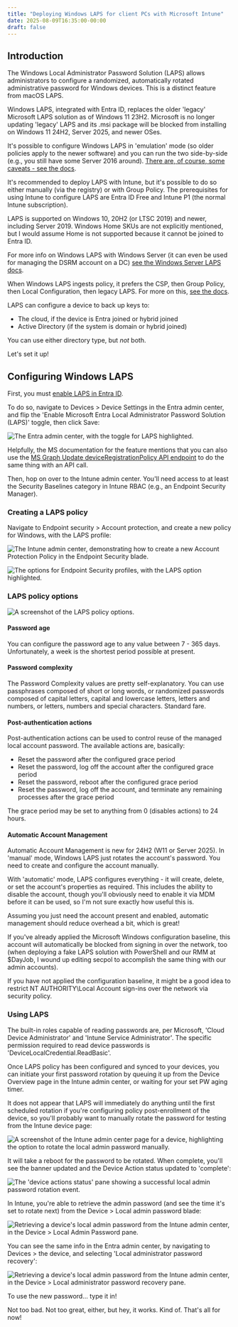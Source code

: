 ```yaml
---
title: "Deploying Windows LAPS for client PCs with Microsoft Intune"
date: 2025-08-09T16:35:00-00:00
draft: false
---
```


## Introduction

The Windows Local Administrator Password Solution (LAPS) allows administrators to configure a randomized, automatically rotated administrative password for Windows devices. This is a distinct feature from macOS LAPS.

Windows LAPS, integrated with Entra ID, replaces the older 'legacy' Microsoft LAPS solution as of Windows 11 23H2. Microsoft is no longer updating 'legacy' LAPS and its .msi package will be blocked from installing on Windows 11 24H2, Server 2025, and newer OSes.

It's possible to configure Windows LAPS in 'emulation' mode (so older policies apply to the newer software) and you can run the two side-by-side (e.g., you still have some Server 2016 around). [There are, of course, some caveats - see the docs](https://learn.microsoft.com/en-us/windows-server/identity/laps/laps-scenarios-legacy).

It's recommended to deploy LAPS with Intune, but it's possible to do so either manually (via the registry) or with Group Policy. The prerequisites for using Intune to configure LAPS are Entra ID Free and Intune P1 (the normal Intune subscription).

LAPS is supported on Windows 10, 20H2 (or LTSC 2019) and newer, including Server 2019. Windows Home SKUs are not explicitly mentioned, but I would assume Home is not supported because it cannot be joined to Entra ID.

For more info on Windows LAPS with Windows Server (it can even be used for managing the DSRM account on a DC) [see the Windows Server LAPS docs](https://learn.microsoft.com/en-us/windows-server/identity/laps/laps-scenarios-windows-server-active-directory).

When Windows LAPS ingests policy, it prefers the CSP, then Group Policy, then Local Configuration, then legacy LAPS. For more on this, [see the docs](https://learn.microsoft.com/en-us/windows-server/identity/laps/laps-management-policy-settings).

LAPS can configure a device to back up keys to:

- The cloud, if the device is Entra joined or hybrid joined
- Active Directory (if the system is domain or hybrid joined)

You can use either directory type, but *not* both.

Let's set it up!

## Configuring Windows LAPS

First, you must [enable LAPS in Entra ID](https://learn.microsoft.com/en-us/entra/identity/devices/howto-manage-local-admin-passwords#enabling-windows-laps-with-azure-ad).

To do so, navigate to Devices > Device Settings in the Entra admin center, and flip the 'Enable Microsoft Entra Local Administrator Password Solution (LAPS)' toggle, then click Save:

![The Entra admin center, with the toggle for LAPS highlighted.](images/0-enable-laps.png)

Helpfully, the MS documentation for the feature mentions that you can also use the [MS Graph Update deviceRegistrationPolicy API endpoint](https://learn.microsoft.com/en-us/graph/api/deviceregistrationpolicy-update?view=graph-rest-beta&preserve-view=true&tabs=http) to do the same thing with an API call.

Then, hop on over to the Intune admin center. You'll need access to at least the Security Baselines category in Intune RBAC (e.g., an Endpoint Security Manager).

### Creating a LAPS policy

Navigate to Endpoint security > Account protection, and create a new policy for Windows, with the LAPS profile:

![The Intune admin center, demonstrating how to create a new Account Protection Policy in the Endpoint Security blade.](images/1-create-account-protection-policy.png)

![The options for Endpoint Security profiles, with the LAPS option highlighted.](images/2-create-profile.png)

### LAPS policy options

![A screenshot of the LAPS policy options.](images/3-laps-settings.png)

#### Password age

You can configure the password age to any value between 7 - 365 days. Unfortunately, a week is the shortest period possible at present.

#### Password complexity

The Password Complexity values are pretty self-explanatory. You can use passphrases composed of short or long words, or randomized passwords composed of capital letters, capital and lowercase letters, letters and numbers, or letters, numbers and special characters. Standard fare.

#### Post-authentication actions

Post-authentication actions can be used to control reuse of the managed local account password. The available actions are, basically:

- Reset the password after the configured grace period
- Reset the password, log off the account after the configured grace period
- Reset the password, reboot after the configured grace period
- Reset the password, log off the account, and terminate any remaining processes after the grace period

The grace period may be set to anything from 0 (disables actions) to 24 hours.

#### Automatic Account Management

Automatic Account Management is new for 24H2 (W11 or Server 2025). In 'manual' mode, Windows LAPS just rotates the account's password. You need to create and configure the account manually.

With 'automatic' mode, LAPS configures everything - it will create, delete, or set the account's properties as required. This includes the ability to disable the account, though you'll obviously need to enable it via MDM before it can be used, so I'm not sure exactly how useful this is.

Assuming you just need the account present and enabled, automatic management should reduce overhead a bit, which is great!

If you've already applied the Microsoft Windows configuration baseline, this account will automatically be blocked from signing in over the network, too (when deploying a fake LAPS solution with PowerShell and our RMM at $DayJob, I wound up editing secpol to accomplish the same thing with our admin accounts).

If you have not applied the configuration baseline, it might be a good idea to restrict NT AUTHORITY\Local Account sign-ins over the network via security policy.

### Using LAPS

The built-in roles capable of reading passwords are, per Microsoft, 'Cloud Device Administrator' and 'Intune Service Administrator'. The specific permission required to read device passwords is 'DeviceLocalCredential.ReadBasic'.

Once LAPS policy has been configured and synced to your devices, you can initiate your first password rotation by queuing it up from the Device Overview page in the Intune admin center, or waiting for your set PW aging timer. 

It does not appear that LAPS will immediately do anything until the first scheduled rotation if you're configuring policy post-enrollment of the device, so you'll probably want to manually rotate the password for testing from the Intune device page:

![A screenshot of the Intune admin center page for a device, highlighting the option to rotate the local admin password manually.](images/4-rotate-pw.png)

It will take a reboot for the password to be rotated. When complete, you'll see the banner updated and the Device Action status updated to 'complete':

![The 'device actions status' pane showing a successful local admin password rotation event.](images/5-pw-rot-opt.png)

In Intune, you're able to retrieve the admin password (and see the time it's set to rotate next) from the Device > Local admin password blade:

![Retrieving a device's local admin password from the Intune admin center, in the Device > Local Admin Password pane.](images/6-retrieve-pw-from-intune.png)

You can see the same info in the Entra admin center, by navigating to Devices > the device, and selecting 'Local administrator password recovery':

![Retrieving a device's local admin password from the Intune admin center, in the Device > Local administrator password recovery pane.](images/7-retrieve-pw-from-entra.png)

To use the new password... type it in!

Not too bad. Not too great, either, but hey, it works. Kind of. That's all for now!
